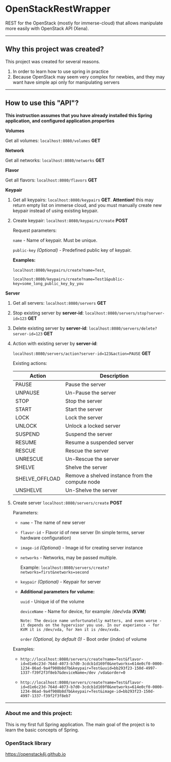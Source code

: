 # OpenStackRestWrapper
REST for the OpenStack (mostly for immerse-cloud) that allows manipulate more easily with OpenStack API (Xena).

---

## Why this project was created?
This project was created for several reasons.
1. In order to learn how to use spring in practice
2. Because OpenStack may seem very complex for newbies, and they may want have simple api only for manipulating servers

---

## How to use this "API"?
**This instruction assumes that you have already installed this Spring application, and configured application.properties**

**Volumes**

Get all volumes: `localhost:8080/volumes` **GET**

**Network**

Get all networks: `localhost:8080/networks` **GET**

**Flavor**

Get all flavors: `localhost:8080/flavors` **GET**

**Keypair**

1. Get all keypairs: `localhost:8080/keypairs` **GET**. **Attention!** this may return empty list on immerse cloud, and you must manually create new keypair instead of using existing keypair.


2. Create keypair: `localhost:8080/keypairs/create` **POST**

   Request parameters:
    
   `name` - Name of keypair. Must be unique.
    
   `public-key` _(Optional)_ - Predefined public key of keypair.
    
   **Examples:** 
    
   `localhost:8080/keypairs/create?name=Test`,
    
   `localhost:8080/keypairs/create?name=Test1&public-key=some_long_public_key_by_you`
    
**Server**

1. Get all servers: `localhost:8080/servers` **GET**


2. Stop existing server by **server-id**: `localhost:8080/servers/stop?server-id=123` **GET**


3. Delete existing server by **server-id**: `localhost:8080/servers/delete?server-id=123` **GET**


4. Action with existing server by **server-id**:

   `localhost:8080/servers/action?server-id=123&action=PAUSE` **GET**
   
   Existing actions:

   | Action         | Description                                     |
   |----------------|-------------------------------------------------|
   | PAUSE          | Pause the server                                |
   | UNPAUSE        | Un-Pause the server                             |
   | STOP           | Stop the server                                 |
   | START          | Start the server                                |
   | LOCK           | Lock the server                                 |
   | UNLOCK         | Unlock a locked server                          |
   | SUSPEND        | Suspend the server                              |
   | RESUME         | Resume a suspended server                       |
   | RESCUE         | Rescue the server                               |
   | UNRESCUE       | Un-Rescue the server                            |
   | SHELVE         | Shelve the server                               |
   | SHELVE_OFFLOAD | Remove a shelved instance from the compute node |
   | UNSHELVE       | Un-Shelve the server                            |

5. Create server `localhost:8080/servers/create` **POST**

   Parameters:
   
   * `name` - The name of new server

   * `flavor-id` - Flavor id of new server (In simple terms, server hardware configuration)

   * `image-id` _(Optional)_ - Image id for creating server instance

   * `networks` - Networks, may be passed multiple. 
    
       Example: `localhost:8080/servers/create?networks=first&networks=second`

   * `keypair` _(Optional)_ - Keypair for server

   * **Additional parameters for volume:**

     `uuid` - Unique id of the volume

     `deviceName` - Name for device, for example: /dev/vda (**KVM**)
      
         Note: The device name unfortunatelly matters, and even worse - it depends on the hypervisor you use. In our experience - for KVM it is /dev/vda, for Xen it is /dev/xvda.

     `order` _(Optional, by default 0)_ - Boot order (_index_) of volume

   Examples:

   * `http://localhost:8080/servers/create?name=Test&flavor-id=d1e6c23d-764d-4073-b7d0-3cdcb1d169f0&networks=614e0cf0-0000-1234-86ad-9a4f908b8d7b&keypair=Test&uuid=bb293f23-150d-4997-1337-f39f2f3f8eb7&deviceName=/dev
   /vda&order=0`

   * `http://localhost:8080/servers/create?name=Test&flavor-id=d1e6c23d-764d-4073-b7d0-3cdcb1d169f0&networks=614e0cf0-0000-1234-86ad-9a4f908b8d7b&keypair=Test&image-id=bb293f23-150d-4997-1337-f39f2f3f8eb7`


---
### About me and this project:
This is my first full Spring application. The main goal of the project is to learn the basic concepts of Spring.

### OpenStack library

https://openstack4j.github.io